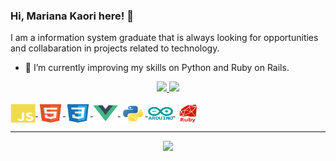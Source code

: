 ### Hi, Mariana Kaori here! 👋
I am a information system graduate that is always looking for opportunities and collabaration in projects related to technology.
- 🚀 I’m currently improving my skills on Python and Ruby on Rails.

<div align="center">
  <a href="https://github.com/marianakaori">
  <img height="180em" src="https://github-readme-stats.vercel.app/api?username=marianakaori&show_icons=true&theme=dracula&include_all_commits=true&count_private=true"/>
  <img height="180em" src="https://github-readme-stats.vercel.app/api/top-langs/?username=marianakaori&layout=compact&langs_count=10&theme=dracula"/>
</div>
<div style="display: inline_block"><br>
  <img align="center" alt="Edu-Js" height="30" width="40" src="https://raw.githubusercontent.com/devicons/devicon/master/icons/javascript/javascript-plain.svg">
  <img align="center" alt="Edu-HTML" height="30" width="40" src="https://raw.githubusercontent.com/devicons/devicon/master/icons/html5/html5-original.svg">
  <img align="center" alt="Edu-CSS" height="30" width="40" src="https://raw.githubusercontent.com/devicons/devicon/master/icons/css3/css3-original.svg">
  <img align="center" alt="Edu-Vue" height="30" width="40" src="https://raw.githubusercontent.com/devicons/devicon/master/icons/vuejs/vuejs-original.svg">
  <img align="center" alt="Edu-Python" height="30" width="40" src="https://raw.githubusercontent.com/devicons/devicon/master/icons/python/python-original.svg">
  <img align="center" alt="Edu-Arduino" height="30" width="40" src="https://raw.githubusercontent.com/devicons/devicon/master/icons/arduino/arduino-original-wordmark.svg">
  <img align="center" alt="Edu-Ruby" height="30" width="40" src="https://raw.githubusercontent.com/devicons/devicon/master/icons/ruby/ruby-plain-wordmark.svg">
  
  <!--   <img align="right" alt="Edu-pic" height="150" style="border-radius:50px;"; transform: rotate(180deg); src="[https://photos.google.com/photo/AF1QipM_oR8eChOQZnHrv9pUzYgWWTswLQaA8os55pWl](https://lh3.googleusercontent.com/pw/AM-JKLUSLbwAElyhPVh5Yg5t1mV54jr7Grna-Kq1MLj0_m9ZmLtjKbJ5mSFGsww4WJpPw7nfMotKzc_ntPNStMMsN5M7Vh9u1_wrZP-BMdN5qxwM8P8IsHOiWyJ3He8yum09M5MEBdSD7FWSFfx4SOT2CT3r4g=w474-h903-no?authuser=0)"> -->

 ---
 
  <center><a href="https://br.linkedin.com/in/mariana-kaori" target="_blank"><img src="https://img.shields.io/badge/-LinkedIn-%230077B5?style=for-the-badge&logo=linkedin&logoColor=white" target="_blank"></a></center>


 
